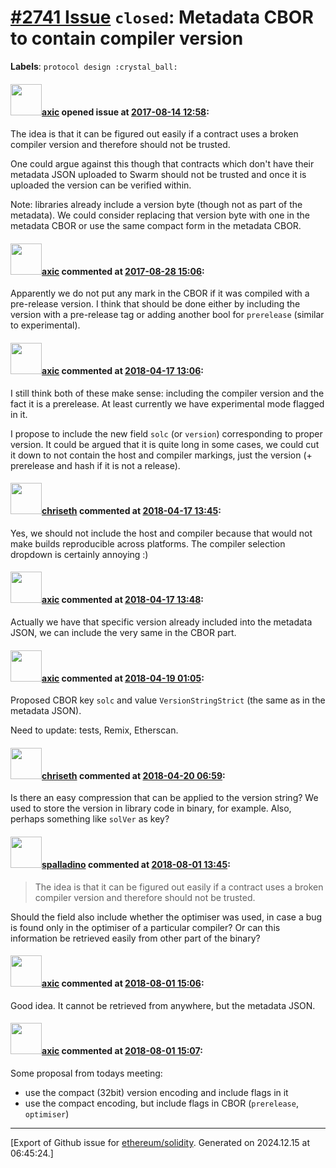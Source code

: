 # [\#2741 Issue](https://github.com/ethereum/solidity/issues/2741) `closed`: Metadata CBOR to contain compiler version
**Labels**: `protocol design :crystal_ball:`


#### <img src="https://avatars.githubusercontent.com/u/20340?v=4" width="50">[axic](https://github.com/axic) opened issue at [2017-08-14 12:58](https://github.com/ethereum/solidity/issues/2741):

The idea is that it can be figured out easily if a contract uses a broken compiler version and therefore should not be trusted.

One could argue against this though that contracts which don't have their metadata JSON uploaded to Swarm should not be trusted and once it is uploaded the version can be verified within.

Note: libraries already include a version byte (though not as part of the metadata). We could consider replacing that version byte with one in the metadata CBOR or use the same compact form in the metadata CBOR.

#### <img src="https://avatars.githubusercontent.com/u/20340?v=4" width="50">[axic](https://github.com/axic) commented at [2017-08-28 15:06](https://github.com/ethereum/solidity/issues/2741#issuecomment-325380375):

Apparently we do not put any mark in the CBOR if it was compiled with a pre-release version. I think that should be done either by including the version with a pre-release tag or adding another bool for `prerelease` (similar to experimental).

#### <img src="https://avatars.githubusercontent.com/u/20340?v=4" width="50">[axic](https://github.com/axic) commented at [2018-04-17 13:06](https://github.com/ethereum/solidity/issues/2741#issuecomment-381985178):

I still think both of these make sense: including the compiler version and the fact it is a prerelease. At least currently we have experimental mode flagged in it.

I propose to include the new field `solc` (or `version`) corresponding to proper version. It could be argued that it is quite long in some cases, we could cut it down to not contain the host and compiler markings, just the version (+ prerelease and hash if it is not a release).

#### <img src="https://avatars.githubusercontent.com/u/9073706?v=4" width="50">[chriseth](https://github.com/chriseth) commented at [2018-04-17 13:45](https://github.com/ethereum/solidity/issues/2741#issuecomment-381997951):

Yes, we should not include the host and compiler because that would not make builds reproducible across platforms. The compiler selection dropdown is certainly annoying :)

#### <img src="https://avatars.githubusercontent.com/u/20340?v=4" width="50">[axic](https://github.com/axic) commented at [2018-04-17 13:48](https://github.com/ethereum/solidity/issues/2741#issuecomment-381998852):

Actually we have that specific version already included into the metadata JSON, we can include the very same in the CBOR part.

#### <img src="https://avatars.githubusercontent.com/u/20340?v=4" width="50">[axic](https://github.com/axic) commented at [2018-04-19 01:05](https://github.com/ethereum/solidity/issues/2741#issuecomment-382576394):

Proposed CBOR key `solc` and value `VersionStringStrict` (the same as in the metadata JSON).

Need to update: tests, Remix, Etherscan.

#### <img src="https://avatars.githubusercontent.com/u/9073706?v=4" width="50">[chriseth](https://github.com/chriseth) commented at [2018-04-20 06:59](https://github.com/ethereum/solidity/issues/2741#issuecomment-383000427):

Is there an easy compression that can be applied to the version string? We used to store the version in library code in binary, for example. Also, perhaps something like `solVer` as key?

#### <img src="https://avatars.githubusercontent.com/u/429604?u=8f63ca38c804c79ee0b933d57c1c535c7b8a088a&v=4" width="50">[spalladino](https://github.com/spalladino) commented at [2018-08-01 13:45](https://github.com/ethereum/solidity/issues/2741#issuecomment-409579759):

> The idea is that it can be figured out easily if a contract uses a broken compiler version and therefore should not be trusted.

Should the field also include whether the optimiser was used, in case a bug is found only in the optimiser of a particular compiler? Or can this information be retrieved easily from other part of the binary?

#### <img src="https://avatars.githubusercontent.com/u/20340?v=4" width="50">[axic](https://github.com/axic) commented at [2018-08-01 15:06](https://github.com/ethereum/solidity/issues/2741#issuecomment-409608135):

Good idea. It cannot be retrieved from anywhere, but the metadata JSON.

#### <img src="https://avatars.githubusercontent.com/u/20340?v=4" width="50">[axic](https://github.com/axic) commented at [2018-08-01 15:07](https://github.com/ethereum/solidity/issues/2741#issuecomment-409608401):

Some proposal from todays meeting:
- use the compact (32bit) version encoding and include flags in it
- use the compact encoding, but include flags in CBOR (`prerelease`, `optimiser`)


-------------------------------------------------------------------------------



[Export of Github issue for [ethereum/solidity](https://github.com/ethereum/solidity). Generated on 2024.12.15 at 06:45:24.]
